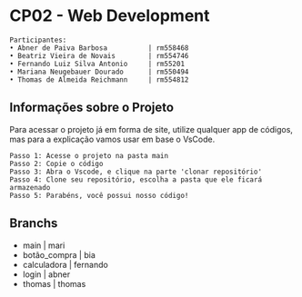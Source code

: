 # CP02 - Web Development 
```http 
Participantes:
• Abner de Paiva Barbosa          | rm558468
• Beatriz Vieira de Novais        | rm554746
• Fernando Luiz Silva Antonio     | rm55201
• Mariana Neugebauer Dourado      | rm550494
• Thomas de Almeida Reichmann     | rm554812
```

## Informações sobre o Projeto 
Para acessar o projeto já em forma de site, utilize qualquer app de códigos, mas para a explicação vamos usar em base o VsCode.

```http 
Passo 1: Acesse o projeto na pasta main 
Passo 2: Copie o código
Passo 3: Abra o Vscode, e clique na parte 'clonar repositório'
Passo 4: Clone seu repositório, escolha a pasta que ele ficará armazenado
Passo 5: Parabéns, você possui nosso código!
```

## Branchs 
- main         | mari 
- botão_compra | bia 
- calculadora  | fernando 
- login        | abner 
- thomas       | thomas
